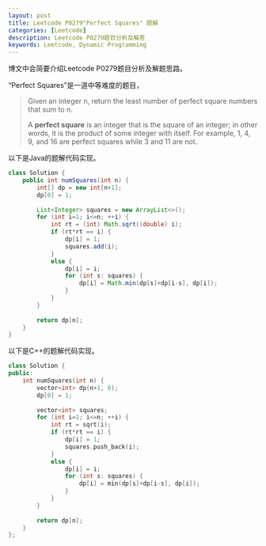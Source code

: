 ```yaml
---
layout: post
title: Leetcode P0279"Perfect Squares" 题解
categories: [Leetcode]
description: Leetcode P0279题目分析及解答
keywords: Leetcode, Dynamic Programming
---
```


博文中会简要介绍Leetcode P0279题目分析及解题思路。

“Perfect Squares”是一道中等难度的题目，

> Given an integer n, return the least number of perfect square numbers that sum to n.
> 
> A **perfect square** is an integer that is the square of an integer; in other words, it is the product of some integer with itself. For example, 1, 4, 9, and 16 are perfect squares while 3 and 11 are not.

以下是Java的题解代码实现。
```java
class Solution {
    public int numSquares(int n) {
        int[] dp = new int[n+1];
        dp[0] = 1;
        
        List<Integer> squares = new ArrayList<>();
        for (int i=1; i<=n; ++i) {
            int rt = (int) Math.sqrt((double) i);
            if (rt*rt == i) {
                dp[i] = 1;
                squares.add(i);
            }
            else {
                dp[i] = i;
                for (int s: squares) {
                    dp[i] = Math.min(dp[s]+dp[i-s], dp[i]);
                }
            }
        }
        
        return dp[n];
    }
}
```

以下是C++的题解代码实现。
```cpp
class Solution {
public:
    int numSquares(int n) {
        vector<int> dp(n+1, 0);
        dp[0] = 1;
        
        vector<int> squares;
        for (int i=1; i<=n; ++i) {
            int rt = sqrt(i);
            if (rt*rt == i) {
                dp[i] = 1;
                squares.push_back(i);
            }
            else {
                dp[i] = i;
                for (int s: squares) {
                    dp[i] = min(dp[s]+dp[i-s], dp[i]);
                }
            }
        }
        
        return dp[n];
    }
};
```